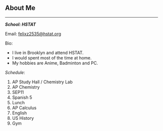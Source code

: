 ## About Me

---
***School: HSTAT***

Email: [felixz2535@hstat.org](mailto:felixz2535@hstat.org)  

Bio:


* I live in Brooklyn and attend HSTAT.  
* I would spent most of the time at home.  
* My hobbies are Anime, Badminton and PC.  

_Schedule_:

1. AP Study Hall / Chemistry Lab
2. AP Chemistry
3. SEP11
4. Spanish 5
5. Lunch
6. AP Calculus
7. English
8. US History
9. Gym